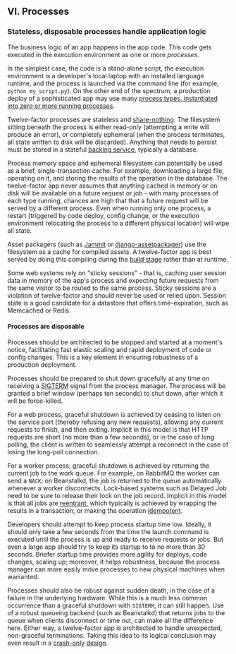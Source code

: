 ## VI. Processes
### Stateless, disposable processes handle application logic

The business logic of an app happens in the app code.  This code gets executed in the execution environment as one or more *processes*.

In the simplest case, the code is a stand-alone script, the execution environment is a developer's local laptop with an installed language runtime, and the process is launched via the command line (for example, `python my_script.py`).  On the other end of the spectrum, a production deploy of a sophisticated app may use many [process types, instantiated into zero or more running processes](/concurrency).

Twelve-factor processes are stateless and [share-nothing](http://en.wikipedia.org/wiki/Shared_nothing_architecture).  The filesystem sitting beneath the process is either read-only (attempting a write will produce an error), or completely ephemeral (when the process terminates, all state written to disk will be discarded).  Anything that needs to persist must be stored in a stateful [backing service](/backing-services), typically a database.

Process memory space and ephemeral filesystem can potentially be used as a brief, single-transaction cache.  For example, downloading a large file, operating on it, and storing the results of the operation in the database.  The twelve-factor app never assumes that anything cached in memory or on disk will be available on a future request or job - with many processes of each type running, chances are high that that a future request will be served by a different process.  Even when running only one process, a restart (triggered by code deploy, config change, or the execution environment relocating the process to a different physical location) will wipe all state.

Asset packagers (such as [Jammit](http://documentcloud.github.com/jammit/) or [django-assetpackager](http://code.google.com/p/django-assetpackager/)) use the filesystem as a cache for compiled assets.  A twelve-factor app is best served by doing this compiling during the [build stage](/build-release-run) rather than at runtime.

Some web systems rely on "sticky sessions" - that is, caching user session data in memory of the app's process and expecting future requests from the same visitor to be routed to the same process.  Sticky sessions are a violation of twelve-factor and should never be used or relied upon.  Session state is a good candidate for a datastore that offers time-expiration, such as Memcached or Redis.

#### Processes are disposable

Processes should be architected to be stopped and started at a moment's notice, facilitating fast elastic scaling and rapid deployment of code or config changes.  This is a key element in ensuring robustness of a production deployment.

Processes should be prepared to shut down gracefully at any time on receiving a [SIGTERM](http://en.wikipedia.org/wiki/SIGTERM) signal from the process manager.  The process will be granted a brief window (perhaps ten seconds) to shut down, after which it will be force-killed.

For a web process, graceful shutdown is achieved by ceasing to listen on the service port (thereby refusing any new requests), allowing any current requests to finish, and then exiting.  Implicit in this model is that HTTP requests are short (no more than a few seconds), or in the case of long polling, the client is written to seamlessly attempt a reconnect in the case of losing the long-poll connection.

For a worker process, graceful shutdown is achieved by returning the current job to the work queue.  For example, on RabbitMQ the worker can send a `NACK`; on Beanstalkd, the job is returned to the queue automatically whenever a worker disconnects.  Lock-based systems such as Delayed Job need to be sure to release their lock on the job record.  Implicit in this model is that all jobs are [reentrant](http://en.wikipedia.org/wiki/Reentrant_%28subroutine%29), which typically is achieved by wrapping the results in a transaction, or making the operation [idempotent](http://en.wikipedia.org/wiki/Idempotence).

Developers should attempt to keep process startup time low.  Ideally, it should only take a few seconds from the time the launch command is executed until the process is up and ready to receive requests or jobs.  But even a large app should try to keep its startup to to no more than 30 seconds.  Briefer startup time provides more agility for deploys, code changes, scaling up; moreover, it helps robustness, because the process manager can more easily move processes to new physical machines when warranted.

Processes should also be robust against sudden death, in the case of a failure in the underlying hardware.  While this is a much less common occurrence than a graceful shutdown with `SIGTERM`, it can still happen.  Use of a robust queueing backend (such as Beanstalkd) that returns jobs to the queue when clients disconnect or time out, can make all the difference here.  Either way, a twelve-factor app is architected to handle unexpected, non-graceful terminations.  Taking this idea to its logical conclusion may even result in a [crash-only](http://lwn.net/Articles/191059/) [design](http://couchdb.apache.org/docs/overview.html).


